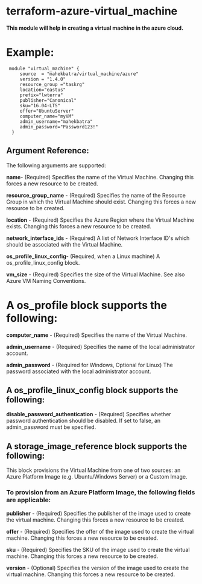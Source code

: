 # terraform-azure-virtual_machine

<b>This module will help in creating a virtual machine in the azure cloud.</b>

# Example:
```
 module "virtual_machine" {
     source  = "mahekbatra/virtual_machine/azure"
     version = "1.4.0"
     resource_group ="taskrg"
     location="eastus"
     prefix="lwterra"
     publisher="Canonical"
     sku="16.04-LTS"
     offer="UbuntuServer"
     computer_name="myVM"
     admin_username="mahekbatra"
     admin_password="Password123!"
  }
```

## Argument Reference:

The following arguments are supported:

<b>name</b>- (Required) Specifies the name of the Virtual Machine. Changing this forces a new resource to be created.

<b>resource_group_name</b> - (Required) Specifies the name of the Resource Group in which the Virtual Machine should exist. Changing this forces a new resource to be created.

<b>location</b> - (Required) Specifies the Azure Region where the Virtual Machine exists. Changing this forces a new resource to be created.

<b>network_interface_ids</b> - (Required) A list of Network Interface ID's which should be associated with the Virtual Machine.

<b>os_profile_linux_config</b>- (Required, when a Linux machine) A os_profile_linux_config block.

<b>vm_size</b> - (Required) Specifies the size of the Virtual Machine. See also Azure VM Naming Conventions.
 
 # A os_profile block supports the following:

<b>computer_name</b> - (Required) Specifies the name of the Virtual Machine.

<b>admin_username</b> - (Required) Specifies the name of the local administrator account.

<b>admin_password</b> - (Required for Windows, Optional for Linux) The password associated with the local administrator account.

## A os_profile_linux_config block supports the following:

<b>disable_password_authentication</b> - (Required) Specifies whether password authentication should be disabled. If set to false, an admin_password must be specified.

## A storage_image_reference block supports the following:

This block provisions the Virtual Machine from one of two sources: an Azure Platform Image (e.g. Ubuntu/Windows Server) or a Custom Image.

### To provision from an Azure Platform Image, the following fields are applicable:

<b>publisher</b> - (Required) Specifies the publisher of the image used to create the virtual machine. Changing this forces a new resource to be created.

<b>offer</b> - (Required) Specifies the offer of the image used to create the virtual machine. Changing this forces a new resource to be created.

<b>sku</b> - (Required) Specifies the SKU of the image used to create the virtual machine. Changing this forces a new resource to be created.

 <b>version</b> - (Optional) Specifies the version of the image used to create the virtual machine. Changing this forces a new resource to be created.
